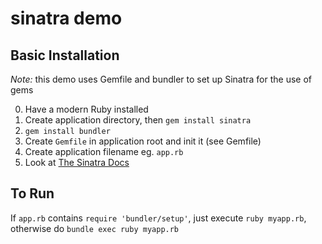 # sinatra demo

## Basic Installation

_Note:_ this demo uses Gemfile and bundler to set up Sinatra for the use of gems

0. Have a modern Ruby installed
1. Create application directory, then `gem install sinatra`
2. `gem install bundler`
3. Create `Gemfile` in application root and init it (see Gemfile)
3. Create application filename eg. `app.rb`
4. Look at [The Sinatra Docs](http://sinatrarb.com/intro.html)

## To Run

If `app.rb` contains `require 'bundler/setup'`, just execute `ruby myapp.rb`, otherwise do `bundle exec ruby myapp.rb`
